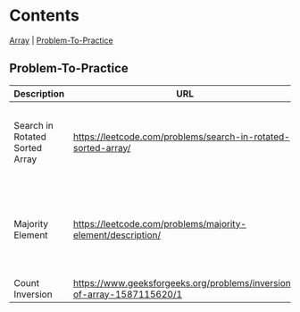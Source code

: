 # Contents
[Array](#array) | [Problem-To-Practice](#problem-to-practice)

## Problem-To-Practice
| Description                    | URL                                                                    | Remark                                           |
|--------------------------------|------------------------------------------------------------------------|--------------------------------------------------|
| Search in Rotated Sorted Array | https://leetcode.com/problems/search-in-rotated-sorted-array/          | You have to decide if mid is on line 1 or line 2 |
| Majority Element               | https://leetcode.com/problems/majority-element/description/            | Use Moore Voting algo TC: O(n) and SC: O(1)      |
| Count Inversion                | https://www.geeksforgeeks.org/problems/inversion-of-array-1587115620/1 |                                                  |
